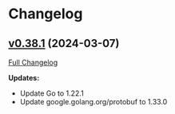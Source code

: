 # Changelog

## [v0.38.1](https://github.com/aws-observability/aws-otel-collector/tree/v0.38.1) (2024-03-07)

[Full Changelog](https://github.com/aws-observability/aws-otel-collector/compare/v0.38.0...v0.38.1)

**Updates:**

- Update Go to 1.22.1
- Update google.golang.org/protobuf to 1.33.0